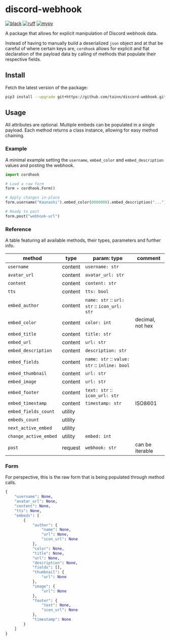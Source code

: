# discord-webhook

[![black](https://img.shields.io/badge/style-black-000000.svg)](https://github.com/psf/black)
[![ruff](https://img.shields.io/badge/lint-ruff-d6ff69.svg)](https://github.com/astral-sh/ruff)
[![mypy](https://img.shields.io/badge/type-mypy-efecbc.svg)](https://github.com/python/mypy)

A package that allows for explicit manipulation of Discord webhook data.

Instead of having to manually build a deserialized `json` object and at that be careful of where certain keys
are, `cordhook` allows for explicit and flat declaration of the payload data by calling of methods that populate their
respective fields.

## Install

Fetch the latest version of the package:

```sh
pip3 install --upgrade git+https://github.com/tainn/discord-webhook.git
```

## Usage

All attributes are optional. Multiple embeds can be populated in a single payload. Each method returns a class instance,
allowing for easy method chaining.

### Example

A minimal example setting the `username`, `embed_color` and `embed_description` values and posting the webhook.

```py
import cordhook

# Load a raw form
form = cordhook.Form()

# Apply changes in-place
form.username("Kaonashi").embed_color(0000000).embed_description("...")

# Ready to post
form.post("webhook-url")
```

### Reference

A table featuring all available methods, their types, parameters and further info.

| method   | type    | param: type                                 | comment          |
|----------|---------|---------------------------------------------|------------------|
| `username` | content | `username: str`                             ||
| `avatar_url` | content | `avatar_url: str`                           ||
| `content` | content | `content: str`                              ||
| `tts` | content | `tts: bool`                                 ||
| `embed_author` | content | `name: str` :: `url: str` :: `icon_url: str` ||
| `embed_color` | content | `color: int`                                | decimal, not hex |
| `embed_title` | content | `title: str`                                ||
| `embed_url` | content | `url: str`                                  ||
| `embed_description` | content | `description: str`                          ||
| `embed_fields` | content | `name: str` :: `value: str` :: `inline: bool` ||
| `embed_thumbnail` | content | `url: str`                                  ||
| `embed_image` | content | `url: str`                                  ||
| `embed_footer` | content | `text: str` :: `icon_url: str`              ||
| `embed_timestamp` | content | `timestamp: str`                            | ISO8601          |
| `embed_fields_count` | utility ||
| `embeds_count` | utility ||
| `next_active_embed` | utility ||
| `change_active_embed` | utility | `embed: int`                                ||
| `post` | request | `webhook: str`                 | can be iterable  |

### Form

For perspective, this is the raw form that is being populated through method calls.

```py
{
    "username": None,
    "avatar_url": None,
    "content": None,
    "tts": None,
    "embeds": [
        {
            "author": {
                "name": None,
                "url": None,
                "icon_url": None
            },
            "color": None,
            "title": None,
            "url": None,
            "description": None,
            "fields": [],
            "thumbnail": {
                "url": None
            },
            "image": {
                "url": None
            },
            "footer": {
                "text": None,
                "icon_url": None
            },
            "timestamp": None
        }
    ]
}
```
